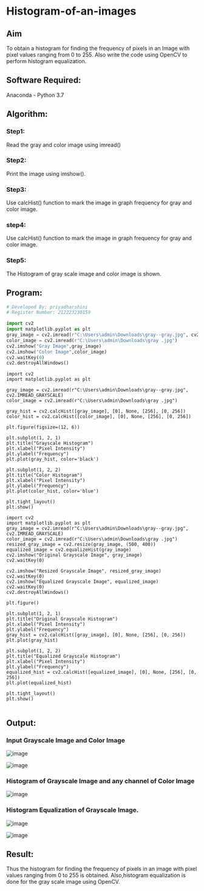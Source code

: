 # Histogram-of-an-images
## Aim
To obtain a histogram for finding the frequency of pixels in an Image with pixel values ranging from 0 to 255. Also write the code using OpenCV to perform histogram equalization.

## Software Required:
Anaconda - Python 3.7

## Algorithm:
### Step1:
Read the gray and color image using imread()

### Step2:
Print the image using imshow().



### Step3:
Use calcHist() function to mark the image in graph frequency for gray and color image.

### step4:
Use calcHist() function to mark the image in graph frequency for gray and color image.

### Step5:
The Histogram of gray scale image and color image is shown.


## Program:
```python
# Developed By: priyadharshini 
# Register Number: 212223230159

import cv2
import matplotlib.pyplot as plt
gray_image = cv2.imread(r"C:\Users\admin\Downloads\gray--gray.jpg", cv2.IMREAD_GRAYSCALE)  
color_image = cv2.imread(r"C:\Users\admin\Downloads\gray .jpg") 
cv2.imshow("Gray Image",gray_image)
cv2.imshow("Color Image",color_image)
cv2.waitKey(0)
cv2.destroyAllWindows()
```
```
import cv2
import matplotlib.pyplot as plt

gray_image = cv2.imread(r"C:\Users\admin\Downloads\gray--gray.jpg", cv2.IMREAD_GRAYSCALE)  
color_image = cv2.imread(r"C:\Users\admin\Downloads\gray .jpg") 

gray_hist = cv2.calcHist([gray_image], [0], None, [256], [0, 256])
color_hist = cv2.calcHist([color_image], [0], None, [256], [0, 256])

plt.figure(figsize=(12, 6))

plt.subplot(1, 2, 1)
plt.title("Grayscale Histogram")
plt.xlabel("Pixel Intensity")
plt.ylabel("Frequency")
plt.plot(gray_hist, color='black')

plt.subplot(1, 2, 2)
plt.title("Color Histogram")
plt.xlabel("Pixel Intensity")
plt.ylabel("Frequency")
plt.plot(color_hist, color='blue')

plt.tight_layout()
plt.show()

```
```
import cv2
import matplotlib.pyplot as plt
gray_image = cv2.imread(r"C:\Users\admin\Downloads\gray--gray.jpg", cv2.IMREAD_GRAYSCALE)
color_image = cv2.imread(r"C:\Users\admin\Downloads\gray .jpg")
resized_gray_image = cv2.resize(gray_image, (500, 400))
equalized_image = cv2.equalizeHist(gray_image)
cv2.imshow("Original Grayscale Image", gray_image)
cv2.waitKey(0)

cv2.imshow("Resized Grayscale Image", resized_gray_image)
cv2.waitKey(0)
cv2.imshow("Equalized Grayscale Image", equalized_image)
cv2.waitKey(0)
cv2.destroyAllWindows()

plt.figure()

plt.subplot(1, 2, 1)
plt.title("Original Grayscale Histogram")
plt.xlabel("Pixel Intensity")
plt.ylabel("Frequency")
gray_hist = cv2.calcHist([gray_image], [0], None, [256], [0, 256])
plt.plot(gray_hist)

plt.subplot(1, 2, 2)
plt.title("Equalized Grayscale Histogram")
plt.xlabel("Pixel Intensity")
plt.ylabel("Frequency")
equalized_hist = cv2.calcHist([equalized_image], [0], None, [256], [0, 256])
plt.plot(equalized_hist)

plt.tight_layout()
plt.show()


```

## Output:
### Input Grayscale Image and Color Image

![image](https://github.com/user-attachments/assets/06168e46-f911-42e5-9a1c-79cab584f2d3)

![image](https://github.com/user-attachments/assets/4360cedb-c62d-496b-9521-94e7fcdf0097)



### Histogram of Grayscale Image and any channel of Color Image

![image](https://github.com/user-attachments/assets/3ac619ea-8423-4f40-949d-142505ab3874)


### Histogram Equalization of Grayscale Image.

![image](https://github.com/user-attachments/assets/d7037ea3-a542-4b32-af98-76b52b23445e)


![image](https://github.com/user-attachments/assets/2ec3bb30-03c2-414b-b8e0-03bbe12dd54e)

## Result: 
Thus the histogram for finding the frequency of pixels in an image with pixel values ranging from 0 to 255 is obtained. Also,histogram equalization is done for the gray scale image using OpenCV.
